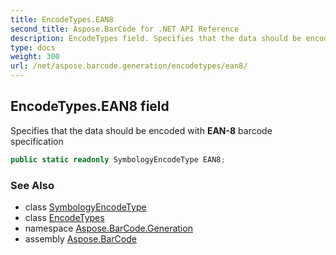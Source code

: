 ```yaml
---
title: EncodeTypes.EAN8
second_title: Aspose.BarCode for .NET API Reference
description: EncodeTypes field. Specifies that the data should be encoded with EAN8 barcode specification
type: docs
weight: 300
url: /net/aspose.barcode.generation/encodetypes/ean8/
---
```

## EncodeTypes.EAN8 field

Specifies that the data should be encoded with **EAN-8** barcode specification

```csharp
public static readonly SymbologyEncodeType EAN8;
```

### See Also

* class [SymbologyEncodeType](../../symbologyencodetype/)
* class [EncodeTypes](../)
* namespace [Aspose.BarCode.Generation](../../encodetypes/)
* assembly [Aspose.BarCode](../../../)


